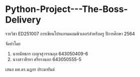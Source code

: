 # Python-Project---The-Boss-Delivery

รายวิชา ED251007 การเขียนโปรแกรมคอมพิวเตอร์สำหรับครู ปีการศึกษา 2564

จัดทำโดย
1. นายนัทธกร เบญจสุวรรณกุล 643050409-6
2. นางสาวธีรยา ศรียางนอก 643050555-5

เสนอ
ผศ.ดร.นฏกร ประมายันต์
